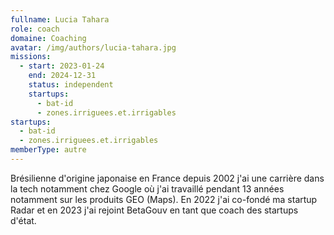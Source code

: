```yaml
---
fullname: Lucia Tahara
role: coach
domaine: Coaching
avatar: /img/authors/lucia-tahara.jpg
missions:
  - start: 2023-01-24
    end: 2024-12-31
    status: independent
    startups:
      - bat-id
      - zones.irriguees.et.irrigables
startups:
  - bat-id
  - zones.irriguees.et.irrigables
memberType: autre
---
```

Brésilienne d'origine japonaise en France depuis 2002 j'ai une carrière dans la tech notamment chez Google où j'ai travaillé pendant 13 années notamment sur les produits GEO (Maps). En 2022 j'ai co-fondé ma startup Radar et en 2023 j'ai rejoint BetaGouv en tant que coach des startups d'état.